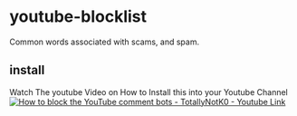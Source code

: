 # youtube-blocklist
Common words associated with scams, and spam. 

## install

Watch The youtube Video on How to Install this into your Youtube Channel
[![How to block the YouTube comment bots - TotallyNotK0 - Youtube Link](https://img.youtube.com/vi/VxgkFxccNww/0.jpg)](https://www.youtube.com/watch?v=VxgkFxccNww)
